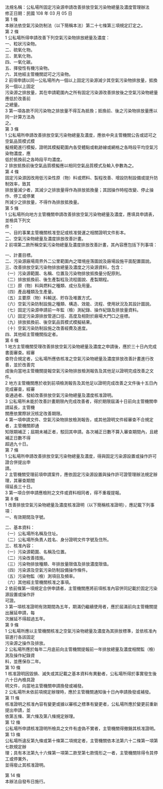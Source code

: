 法規名稱：公私場所固定污染源申請改善排放空氣污染物總量及濃度管理辦法  
修正日期：民國 108 年 03 月 05 日  
第 1 條  
本辦法依空氣污染防制法（以下簡稱本法）第二十七條第三項規定訂定之。  
第 2 條  
1 公私場所得申請改善下列空氣污染物排放總量及濃度：  
一、粒狀污染物。  
二、硫氧化物。  
三、氮氧化物。  
四、一氧化碳。  
五、揮發性有機污染物。  
六、其他經主管機關認可之污染物。  
2 前項申請以同一公私場所內一個以上固定污染源減少其空氣污染物排放量，抵換另一個以上固定  
污染源之排放量，其在申請範圍內之所有固定污染源改善排放後之空氣污染物總量應低於改善前  
之總量。  
3 第一項各款不同污染物之排放量不得互為抵換；抵換前、後之污染物排放量應以同一計算方法為  
之。  
第 3 條  
1 公私場所申請改善排放空氣污染物總量及濃度，應依中央主管機關公告或認可之空氣品質模式模  
擬規範進行模擬，證明其模擬範圍內各受體點或軌跡線或網格之各時段平均空氣污染物濃度，應  
低於抵換前之各時段平均濃度。  
2 排放抵換前後空氣品質模擬應以相同空氣品質模式及輸入參數為之。  
第 4 條  
固定污染源因改用低污染性原（物）料或燃料、製程改善、增設防制設備或提升防制效率，致其  
排放量減少者，其減少之排放量得作為排放抵換量；其因操作時程改變、停止操作、停工或停業  
所減少之排放量，不得作為排放抵換量。  
第 5 條  
1 公私場所向地方主管機關申請改善排放空氣污染物總量及濃度，應填具申請表，並檢具下列文  
件：  
一、目的事業主管機關核准登記或核准營運之相關證明文件影本。  
二、空氣污染物總量及濃度排放改善計畫。  
2 前項第二款所稱空氣污染物總量及濃度排放改善計畫，其內容應包括下列事項：  


一、計畫目標。  
二、污染源廠場周界外二公里範圍內之環境座落圖說及廠場設施平面配置圖說。  
三、改善排放空氣污染物排放總量及濃度之污染源資料，包含：  
（一）污染源範圍、名稱、位置及污染物排放抵換量分配原則。  
（二）排放抵換前、後生產製程及流程圖說、產製期程。  
（三）原（物）料與燃料之種類、成分及用量。  
（四）產品種類及生產量。  
（五）主要原（物）料輸送、貯存及堆置方式。  
（六）空氣污染防制設施之種類、構造、效能、流程、使用狀況及其設計圖說。  
（七）固定污染源申請前一年監（檢）測紀錄、操作紀錄及排放量資料。  
（八）固定污染源排放管道口徑、高度及相對於廠場大門口之座標。  
（九）排放抵換前、後空氣品質模式模擬結果。  
（十）空氣污染防制設施之改善經費及進度。  
四、其他經主管機關指定者。  
第 6 條  
1 地方主管機關受理改善排放空氣污染物總量及濃度之申請後，應於三十日內完成書面審查。經審  
查符合規定者，公私場所應依核准之空氣污染物總量及濃度排放改善計畫進行改善，並於改善完  
成後向當地主管機關提報空氣污染物排放檢測報告及其他足以證明完成改善之文件。  
2 地方主管機關應於收到前項檢測報告及其他足以證明完成改善之文件後十五日內完成審查，經審  
查通過者、發給改善排放空氣污染物總量及濃度核准證明。  
3 公私場所未能於改善計畫期限內完成改善者，得於期限屆滿十日前向主管機關申請延長，主管機  
關應依實際狀況核定改善期限。  
4 第一項申請文件、空氣污染物排放檢測報告，或其他證明文件經審查不合規定者，主管機關即通  
知限期補正；屆期未補正者，駁回其申請。各次補正日數不算入審查期間內，且總補正日數不得  
超過九十日。  
第 7 條  
1 公私場所申請改善排放空氣污染物總量及濃度，得與固定污染源設置或操作許可證合併提出申  
請。  
2 主管機關受理前項申請案件，應依固定污染源設置與操作許可證管理辦法規定辦理，其審查期間  
得延長三十日。  
3 第一項合併申請應檢附之文件或資料相同者，得不重複提報。  
第 8 條  
1 改善排放空氣污染物總量及濃度核准證明（以下簡稱核准證明），應記載下列事項：  
一、有效期間及字號。  


二、基本資料：  
（一）公私場所名稱及住址。  
（二）公私場所負責人姓名、身分證明文件字號及住所。  
三、核准內容：  
（一）污染源範圍、名稱及位置。  
（二）污染改善措施。  
（三）污染物排放種類、年排放量限值及排放濃度限值。  
（四）污染源及空氣污染防制設備操作條件。  
（五）污染物監（檢）測項目及頻率。  
（六）其他經主管機關核准之事項。  
2 依前條第一項規定合併申請者，主管機關應將前項核准內容併同記載於固定污染源設置或操作許  
可證。  
3 第一項核准證明有效期間為五年，期滿仍繼續使用者，應於屆滿前向主管機關提出展延申請，每  
次展延不得超過五年。  
第 9 條  
1 公私場所應以主管機關核准之空氣污染物總量及濃度為其排放標準，並依核准內容進行各該固定  
污染源之操作及排放。  
2 公私場所應於每年二月底前向主管機關提報前一年排放總量及濃度相關監（檢）測及操作紀錄資  
料，並應保存二年。  
第 10 條  
1 核准證明因毀損、滅失或其記載之基本資料有異動者，公私場所得於事實發生後六十日內檢具證  
明文件，向當地主管機關申請換發或補發。  
2 公私場所未依前項規定辦理時，應於主管機關通知後十日內申請換發或補發。  
第 11 條  
核准證明之核准內容有變更或據以審核之標準有變更者，公私場所應於變更前重新提出申請，並  
依第五條、第六條及第八條規定辦理。  
第 12 條  
公私場所申請核准證明所檢具之文件有虛偽不實者，主管機關得撤銷其核准證明。  
第 13 條  
公私場所違反第九條或第十條第二項規定者，主管機關依本法第六十二條第一項第七款規定辦  
理；具有本法第九十六條第一項第二款至第七款情形之一者，主管機關除得令其停工或停業外，  
並得廢止其核准證明。  


第 14 條  
本辦法自發布日施行。  


